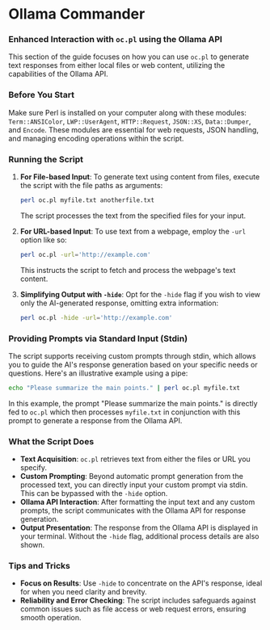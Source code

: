 # Ollama Commander

### Enhanced Interaction with `oc.pl` using the Ollama API

This section of the guide focuses on how you can use `oc.pl` to generate text responses from either local files or web content, utilizing the capabilities of the Ollama API. 

### Before You Start

Make sure Perl is installed on your computer along with these modules: `Term::ANSIColor`, `LWP::UserAgent`, `HTTP::Request`, `JSON::XS`, `Data::Dumper`, and `Encode`. These modules are essential for web requests, JSON handling, and managing encoding operations within the script.

### Running the Script

1. **For File-based Input**: To generate text using content from files, execute the script with the file paths as arguments:
   ```bash
   perl oc.pl myfile.txt anotherfile.txt
   ```
   The script processes the text from the specified files for your input.

2. **For URL-based Input**: To use text from a webpage, employ the `-url` option like so:
   ```bash
   perl oc.pl -url='http://example.com'
   ```
   This instructs the script to fetch and process the webpage's text content.

3. **Simplifying Output with `-hide`**: Opt for the `-hide` flag if you wish to view only the AI-generated response, omitting extra information:
   ```bash
   perl oc.pl -hide -url='http://example.com'
   ```

### Providing Prompts via Standard Input (Stdin)

The script supports receiving custom prompts through stdin, which allows you to guide the AI's response generation based on your specific needs or questions. Here's an illustrative example using a pipe:

```bash
echo "Please summarize the main points." | perl oc.pl myfile.txt
```

In this example, the prompt "Please summarize the main points." is directly fed to `oc.pl` which then processes `myfile.txt` in conjunction with this prompt to generate a response from the Ollama API.

### What the Script Does

- **Text Acquisition**: `oc.pl` retrieves text from either the files or URL you specify.
- **Custom Prompting**: Beyond automatic prompt generation from the processed text, you can directly input your custom prompt via stdin. This can be bypassed with the `-hide` option.
- **Ollama API Interaction**: After formatting the input text and any custom prompts, the script communicates with the Ollama API for response generation.
- **Output Presentation**: The response from the Ollama API is displayed in your terminal. Without the `-hide` flag, additional process details are also shown.

### Tips and Tricks

- **Focus on Results**: Use `-hide` to concentrate on the API's response, ideal for when you need clarity and brevity.
- **Reliability and Error Checking**: The script includes safeguards against common issues such as file access or web request errors, ensuring smooth operation.
